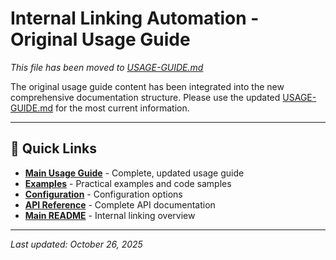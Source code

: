 # Internal Linking Automation - Original Usage Guide

_This file has been moved to [USAGE-GUIDE.md](./USAGE-GUIDE.md)_

The original usage guide content has been integrated into the new comprehensive
documentation structure. Please use the updated
[USAGE-GUIDE.md](./USAGE-GUIDE.md) for the most current information.

---

## 🔗 Quick Links

- **[Main Usage Guide](./USAGE-GUIDE.md)** - Complete, updated usage guide
- **[Examples](./EXAMPLES.md)** - Practical examples and code samples
- **[Configuration](./CONFIGURATION.md)** - Configuration options
- **[API Reference](./API-REFERENCE.md)** - Complete API documentation
- **[Main README](./README.md)** - Internal linking overview

---

_Last updated: October 26, 2025_
